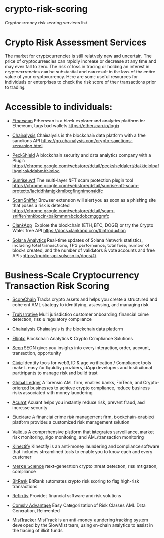 # crypto-risk-scoring

Cryptocurrency risk scoring services list

# Crypto Risk Assessment Services

The market for cryptocurrencies is still relatively new and uncertain. The price of cryptocurrencies can rapidly increase or decrease at any time and may even fall to zero. The risk of loss in trading or holding an interest in cryptocurrencies can be substantial and can result in the loss of the entire value of your cryptocurrency. Here are some useful resources for individuals or enterprises to check the risk score of their transactions prior to trading.

# Accessible to individuals: 

-   [Etherscan](https://etherscan.io/)
Etherscan is a block explorer and analytics platform for Ethereum, tags bad wallets
https://etherscan.io/login

-   [Chainalysis](https://go.chainalysis.com/crypto-sanctions-screening.html)
Chainalysis is the blockchain data platform with a free sanctions API
https://go.chainalysis.com/crypto-sanctions-screening.html

-   [PeckShield](https://peckshield.com/)
A blockchain security and data analytics company with a Plugin
https://chrome.google.com/webstore/detail/peckshieldalert/dakkielolpafjbgnjnakddabmbbkcioe

-   [Sunrise.wtf](https://www.sunrise.wtf/)
The multi-layer NFT scam protection plugin tool
https://chrome.google.com/webstore/detail/sunrise-nft-scam-protecto/laciddhhmjgkkmlbcgflngnimonaidfc

-   [ScamSniffer](https://scamsniffer.io/)
Browser extension will alert you as soon as a phishing site that poses a risk is detected
https://chrome.google.com/webstore/detail/scam-sniffer/mnkbccinkbalkmmnmbcicdobcmgggmfc

-   [ClankApp](https://clankapp.com/) 
Explore the blockchain (ETH, BTC, DOGE) or try the Crypto Wales free API
<https://docs.clankapp.com/#introduction>

-   [Solana Analytics](https://analytics.solscan.io/)
Real-time updates of Solana Network statistics, including total transactions, TPS performance, total fees, number of blocks created, and the number of validators & vote accounts and free APIs
<https://public-api.solscan.io/docs/#/>


# Business-Scale Cryptocurrency Transaction Risk Scoring

-   [ScoreChain](https://www.scorechain.com/)
Tracks crypto assets and helps you create a structured and coherent AML strategy to identifying, assessing, and managing risk

-   [TruNarrative](https://trunarrative.com/)
Multi jurisdiction customer onboarding, financial crime detection, risk & regulatory compliance

-   [Chainalysis](https://www.chainalysis.com/)
Chainalysis is the blockchain data platform

-   [Elliptic](https://www.elliptic.co/)
Blockchain Analytics & Crypto Compliance Solutions

-   [Seon](https://seon.io/)
SEON gives you insights into every interaction, order, account, transaction, opportunity

-   [Civic](https://www.civic.com/)
Identity tools for web3, ID & age verification / Compliance tools make it easy for liquidity providers, dApp developers and institutional participants to manage risk and build trust

-   [Global Ledger](https://glprotocol.com/)
A forensic AML firm, enables banks, FinTech, and Crypto-oriented businesses to achieve crypto compliance, reduce business risks associated with money laundering

-   [Acuant](https://www.acuant.com/)
Acuant helps you instantly reduce risk, prevent fraud, and increase security

-   [Elucidate](https://www.elucidate.co/)
A financial crime risk management firm, blockchain-enabled platform provides a customized risk management solution

-   [Validus](https://www.validusrm.com/)
A comprehensive platform that integrates surveillance, market risk monitoring, algo monitoring, and AML/transaction monitoring

-   [Kinectify](https://www.kinectify.com/)
Kinectify is an anti-money laundering and compliance software that includes streamlined tools to enable you to know each and every customer

-   [Merkle Science](https://www.merklescience.com/)
Next-generation crypto threat detection, risk mitigation, compliance

-   [BitRank](https://bitrankverified.com/)
BitRank automates crypto risk scoring to flag high-risk transactions

-   [Refinitiv](https://www.refinitiv.com/en)
Provides financial software and risk solutions

-   [Comply Advantage](https://complyadvantage.com/?_gl=1*70dwcu*_up*MQ..&gclid=Cj0KCQjw1vSZBhDuARIsAKZlijRDLjl_r5vQjKzgOCbrnHmJG9nR5M0OqUyxDmlrHTCa8eI5DdRBaK0aAuj7EALw_wcB)
Easy Categorization of Risk Classes AML Data Generation, Reinvented

-   [MistTracker](https://misttrack.io/index.html)
MistTrack is an anti-money laundering tracking system developed by the SlowMist team, using on-chain analytics to assist in the tracing of illicit funds
